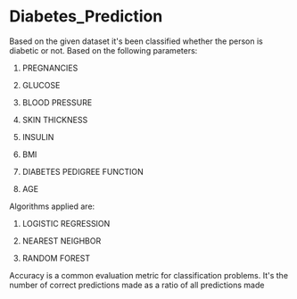 # Diabetes_Prediction
Based on the given dataset it's been classified whether the person is diabetic or not. Based on the following parameters:

1. PREGNANCIES

2. GLUCOSE

3. BLOOD PRESSURE

4. SKIN THICKNESS

5. INSULIN

6. BMI

7. DIABETES PEDIGREE FUNCTION

8. AGE


Algorithms applied are:

1. LOGISTIC REGRESSION

2. NEAREST NEIGHBOR

3. RANDOM FOREST


Accuracy is a common evaluation metric for classification problems. It's the number of correct predictions made as a ratio of all predictions made
